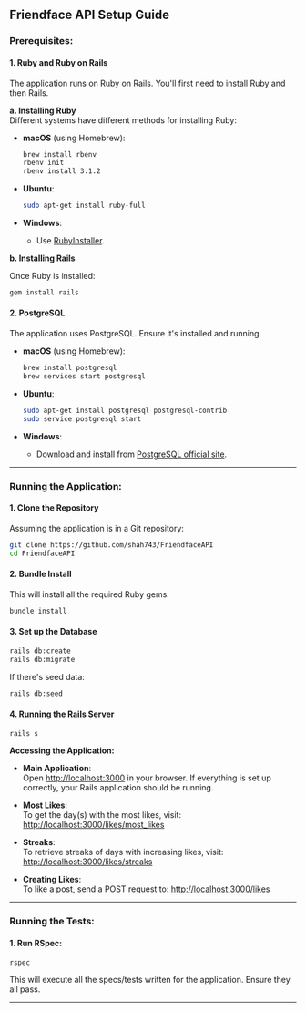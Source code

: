 
## **Friendface API Setup Guide**

### **Prerequisites:**

#### 1. **Ruby and Ruby on Rails**

The application runs on Ruby on Rails. You'll first need to install Ruby and then Rails.

**a. Installing Ruby**  
Different systems have different methods for installing Ruby:

- **macOS** (using Homebrew):

  ```bash
  brew install rbenv
  rbenv init
  rbenv install 3.1.2
  ```

- **Ubuntu**:

  ```bash
  sudo apt-get install ruby-full
  ```

- **Windows**:

    - Use [RubyInstaller](https://rubyinstaller.org/).

**b. Installing Rails**

Once Ruby is installed:

```bash
gem install rails
```

#### 2. **PostgreSQL**

The application uses PostgreSQL. Ensure it's installed and running.

- **macOS** (using Homebrew):

  ```bash
  brew install postgresql
  brew services start postgresql
  ```

- **Ubuntu**:

  ```bash
  sudo apt-get install postgresql postgresql-contrib
  sudo service postgresql start
  ```

- **Windows**:

    - Download and install from [PostgreSQL official site](https://www.postgresql.org/download/windows/).

---

### **Running the Application:**

#### 1. **Clone the Repository**

Assuming the application is in a Git repository:

```bash
git clone https://github.com/shah743/FriendfaceAPI
cd FriendfaceAPI
```


#### 2. **Bundle Install**

This will install all the required Ruby gems:

```bash
bundle install
```

#### 3. **Set up the Database**

```bash
rails db:create
rails db:migrate
```

If there's seed data:

```bash
rails db:seed
```

#### 4. **Running the Rails Server**

```bash
rails s
```

**Accessing the Application:**

- **Main Application**:  
  Open [http://localhost:3000](http://localhost:3000) in your browser. If everything is set up correctly, your Rails application should be running.

- **Most Likes**:  
  To get the day(s) with the most likes, visit: [http://localhost:3000/likes/most_likes](http://localhost:3000/likes/most_likes)

- **Streaks**:  
  To retrieve streaks of days with increasing likes, visit: [http://localhost:3000/likes/streaks](http://localhost:3000/likes/streaks)

- **Creating Likes**:  
  To like a post, send a POST request to: [http://localhost:3000/likes](http://localhost:3000/likes)
  
---

### **Running the Tests:**


#### 1. **Run RSpec:**

```bash
rspec
```

This will execute all the specs/tests written for the application. Ensure they all pass.

---